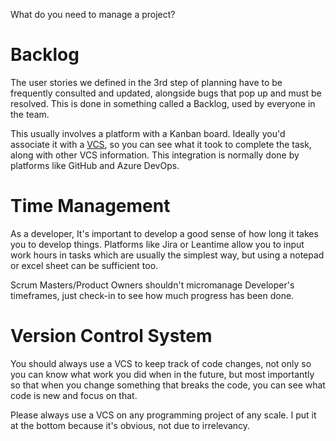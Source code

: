 What do you need to manage a project?
# Backlog
The user stories we defined in the 3rd step of planning have to be frequently consulted and updated, alongside bugs that pop up and must be resolved. This is done in something called a Backlog, used by everyone in the team.

This usually involves a platform with a Kanban board. Ideally you'd associate it with a [VCS](Glossary.md#VCS), so you can see what it took to complete the task, along with other VCS information. This integration is normally done by platforms like GitHub and Azure DevOps.

# Time Management
As a developer, It's important to develop a good sense of how long it takes you to develop things. Platforms like Jira or Leantime allow you to input work hours in tasks which are usually the simplest way, but using a notepad or excel sheet can be sufficient too.

Scrum Masters/Product Owners shouldn't micromanage Developer's timeframes, just check-in to see how much progress has been done.

# Version Control System
You should always use a VCS to keep track of code changes, not only so you can know what work you did when in the future, but most importantly so that when you change something that breaks the code, you can see what code is new and focus on that.

Please always use a VCS on any programming project of any scale. I put it at the bottom because it's obvious, not due to irrelevancy.
